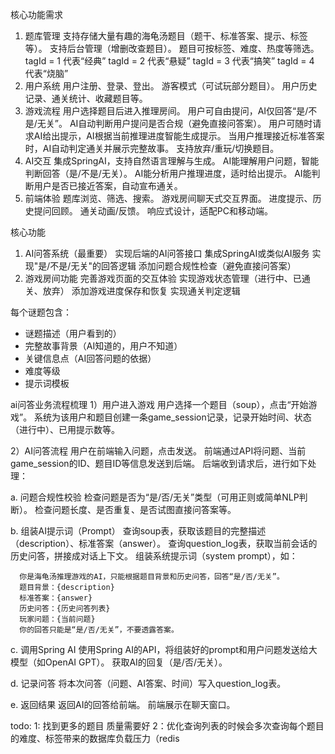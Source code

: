 核心功能需求
1. 题库管理
支持存储大量有趣的海龟汤题目（题干、标准答案、提示、标签等）。
支持后台管理（增删改查题目）。
题目可按标签、难度、热度等筛选。
tagId = 1 代表“经典”
tagId = 2 代表“悬疑”
tagId = 3 代表“搞笑”
tagId = 4 代表“烧脑”
2. 用户系统
用户注册、登录、登出。
游客模式（可试玩部分题目）。
用户历史记录、通关统计、收藏题目等。
3. 游戏流程
用户选择题目后进入推理房间。
用户可自由提问，AI仅回答“是/不是/无关”。
AI自动判断用户提问是否合规（避免直接问答案）。
用户可随时请求AI给出提示，AI根据当前推理进度智能生成提示。
当用户推理接近标准答案时，AI自动判定通关并展示完整故事。
支持放弃/重玩/切换题目。
4. AI交互
集成SpringAI，支持自然语言理解与生成。
AI能理解用户问题，智能判断回答（是/不是/无关）。
AI能分析用户推理进度，适时给出提示。
AI能判断用户是否已接近答案，自动宣布通关。
5. 前端体验
题库浏览、筛选、搜索。
游戏房间聊天式交互界面。
进度提示、历史提问回顾。
通关动画/反馈。
响应式设计，适配PC和移动端。

核心功能
1. AI问答系统（最重要）
实现后端的AI问答接口
集成SpringAI或类似AI服务
实现"是/不是/无关"的回答逻辑
添加问题合规性检查（避免直接问答案）
2. 游戏房间功能
完善游戏页面的交互体验
实现游戏状态管理（进行中、已通关、放弃）
添加游戏进度保存和恢复
实现通关判定逻辑

每个谜题包含：
- 谜题描述（用户看到的）
- 完整故事背景（AI知道的，用户不知道）
- 关键信息点（AI回答问题的依据）
- 难度等级
- 提示词模板


ai问答业务流程梳理
1）用户进入游戏
用户选择一个题目（soup），点击“开始游戏”。
系统为该用户和题目创建一条game_session记录，记录开始时间、状态（进行中）、已用提示数等。

2）AI问答流程
用户在前端输入问题，点击发送。
前端通过API将问题、当前game_session的ID、题目ID等信息发送到后端。
后端收到请求后，进行如下处理：

a. 问题合规性校验
检查问题是否为“是/否/无关”类型（可用正则或简单NLP判断）。
检查问题长度、是否重复、是否试图直接问答案等。

b. 组装AI提示词（Prompt）
查询soup表，获取该题目的完整描述（description）、标准答案（answer）。
查询question_log表，获取当前会话的历史问答，拼接成对话上下文。
组装系统提示词（system prompt），如：
```
  你是海龟汤推理游戏的AI，只能根据题目背景和历史问答，回答“是/否/无关”。
  题目背景：{description}
  标准答案：{answer}
  历史问答：{历史问答列表}
  玩家问题：{当前问题}
  你的回答只能是“是/否/无关”，不要透露答案。
```

c. 调用Spring AI
使用Spring AI的API，将组装好的prompt和用户问题发送给大模型（如OpenAI GPT）。
获取AI的回复（是/否/无关）。

d. 记录问答
将本次问答（问题、AI答案、时间）写入question_log表。

e. 返回结果
返回AI的回答给前端。
前端展示在聊天窗口。


todo:
1: 找到更多的题目 质量需要好
2：优化查询列表的时候会多次查询每个题目的难度、标签带来的数据库负载压力（redis
